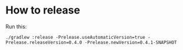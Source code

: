 # How to release

Run this:
```
./gradlew :release -Prelease.useAutomaticVersion=true -Prelease.releaseVersion=0.4.0 -Prelease.newVersion=0.4.1-SNAPSHOT
```